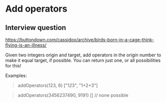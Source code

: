 # Add operators

## Interview question

https://buttondown.com/cassidoo/archive/birds-born-in-a-cage-think-flying-is-an-illness/

Given two integers origin and target, add operators in the origin number to make it equal target, if possible. You can return just one, or all possibilities for this!

Examples:

> addOperators(123, 6)
> ["1*2*3", "1+2+3"]

> addOperators(3456237490, 9191)
> [] // none possible

